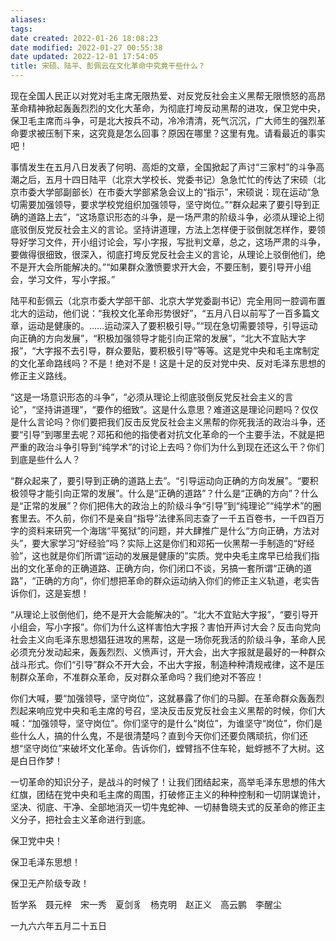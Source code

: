 ```yaml
---
aliases: 
tags: 
date created: 2022-01-26 18:08:23
date modified: 2022-01-27 00:55:38
date updated: 2022-12-01 17:54:05
title: 宋硕、陆平、彭佩云在文化革命中究竟干些什么？
---
```



现在全国人民正以对党对毛主席无限热爱、对反党反社会主义黑帮无限愤怒的高昂革命精神掀起轰轰烈烈的文化大革命，为彻底打垮反动黑帮的进攻，保卫党中央，保卫毛主席而斗争，可是北大按兵不动，冷冷清清，死气沉沉，广大师生的强烈革命要求被压制下来，这究竟是怎么回事？原因在哪里？这里有鬼。请看最近的事实吧！

事情发生在五月八日发表了何明、高炬的文章，全国掀起了声讨“三家村”的斗争高潮之后，五月十四日陆平（北京大学校长、党委书记）急急忙忙的传达了宋硕（北京市委大学部副部长）在市委大学部紧急会议上的“指示”，宋硕说：现在运动“急切需要加强领导，要求学校党组织加强领导，坚守岗位。”“群众起来了要引导到正确的道路上去”，“这场意识形态的斗争，是一场严肃的阶级斗争，必须从理论上彻底驳倒反党反社会主义的言论。坚持讲道理，方法上怎样便于驳倒就怎样作，要领导好学习文件，开小组讨论会，写小字报，写批判文章，总之，这场严肃的斗争，要做得很细致，很深入，彻底打垮反党反社会主义的言论，从理论上驳倒他们，绝不是开大会所能解决的。”“如果群众激愤要求开大会，不要压制，要引导开小组会，学习文件，写小字报。”

陆平和彭佩云（北京市委大学部干部、北京大学党委副书记）完全用同一腔调布置北大的运动，他们说：“我校文化革命形势很好”，“五月八日以前写了一百多篇文章，运动是健康的。……运动深入了要积极引导。”“现在急切需要领导，引导运动向正确的方向发展”，“积极加强领导才能引向正常的发展”，“北大不宜贴大字报”，“大字报不去引导，群众要贴，要积极引导”等等。这是党中央和毛主席制定的文化革命路线吗？不是！绝对不是！这是十足的反对党中央、反对毛泽东思想的修正主义路线。

“这是一场意识形态的斗争”，“必须从理论上彻底驳倒反党反社会主义的言论”，“坚持讲道理”，“要作的细致”。这是什么意思？难道这是理论问题吗？仅仅是什么言论吗？你们要把我们反击反党反社会主义黑帮的你死我活的政治斗争，还要“引导”到哪里去呢？邓拓和他的指使者对抗文化革命的一个主要手法，不就是把严重的政治斗争引导到“纯学术”的讨论上去吗？你们为什么到现在还这么干？你们到底是些什么人？

“群众起来了，要引导到正确的道路上去”。“引导运动向正确的方向发展”。“要积极领导才能引向正常的发展”。什么是“正确的道路”？什么是“正确的方向”？什么是“正常的发展”？你们把伟大的政治上的阶级斗争“引导”到“纯理论”“纯学术”的圈套里去。不久前，你们不是亲自“指导”法律系同志查了一千五百卷书，一千四百万字的资料来研究一个海瑞“平冤狱”的问题，并大肆推广是什么“方向正确，方法对头”，要大家学习“好经验”吗？实际上这是你们和邓拓一伙黑帮一手制造的“好经验”，这也就是你们所谓“运动的发展是健康的”实质。党中央毛主席早已给我们指出的文化革命的正确道路、正确方向，你们闭口不谈，另搞一套所谓“正确的道路”，“正确的方向”，你们想把革命的群众运动纳入你们的修正主义轨道，老实告诉你们，这是妄想！

“从理论上驳倒他们，绝不是开大会能解决的”。“北大不宜贴大字报”，“要引导开小组会，写小字报”。你们为什么这样害怕大字报？害怕开声讨大会？反击向党向社会主义向毛泽东思想猖狂进攻的黑帮，这是一场你死我活的阶级斗争，革命人民必须充分发动起来，轰轰烈烈、义愤声讨，开大会，出大字报就是最好的一种群众战斗形式。你们“引导”群众不开大会，不出大字报，制造种种清规戒律，这不是压制群众革命，不准群众革命，反对群众革命吗？我们绝对不答应！

你们大喊，要“加强领导，坚守岗位”，这就暴露了你们的马脚。在革命群众轰轰烈烈起来响应党中央和毛主席的号召，坚决反击反党反社会主义黑帮的时候，你们大喊：“加强领导，坚守岗位”。你们坚守的是什么“岗位”，为谁坚守“岗位”，你们是些什么人，搞的什么鬼，不是很清楚吗？直到今天你们还要负隅顽抗，你们还想“坚守岗位”来破坏文化革命。告诉你们，螳臂挡不住车轮，蚍蜉撼不了大树。这是白日作梦！

一切革命的知识分子，是战斗的时候了！让我们团结起来，高举毛泽东思想的伟大红旗，团结在党中央和毛主席的周围，打破修正主义的种种控制和一切阴谋诡计，坚决、彻底、干净、全部地消灭一切牛鬼蛇神、一切赫鲁晓夫式的反革命的修正主义分子，把社会主义革命进行到底。

保卫党中央！

保卫毛泽东思想！

保卫无产阶级专政！

哲学系　聂元梓　宋一秀　夏剑豸　杨克明　赵正义　高云鹏　李醒尘

一九六六年五月二十五日
